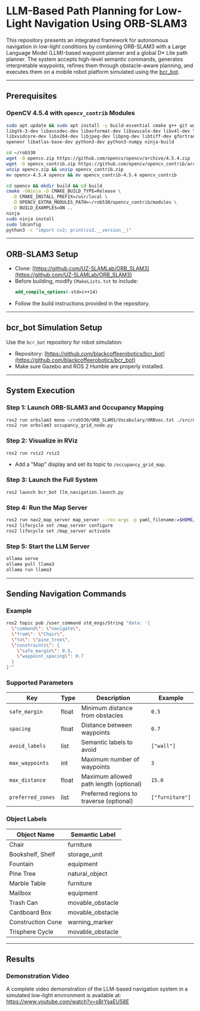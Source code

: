
# LLM-Based Path Planning for Low-Light Navigation Using ORB-SLAM3

This repository presents an integrated framework for autonomous navigation in low-light conditions by combining ORB-SLAM3 with a Large Language Model (LLM)-based waypoint planner and a global D* Lite path planner. The system accepts high-level semantic commands, generates interpretable waypoints, refines them through obstacle-aware planning, and executes them on a mobile robot platform simulated using the [bcr_bot](https://github.com/blackcoffeerobotics/bcr_bot).

---

## Prerequisites

### OpenCV 4.5.4 with `opencv_contrib` Modules

```bash
sudo apt update && sudo apt install -y build-essential cmake g++ git wget unzip pkg-config \
libgtk-3-dev libavcodec-dev libavformat-dev libswscale-dev libv4l-dev \
libxvidcore-dev libx264-dev libjpeg-dev libpng-dev libtiff-dev gfortran \
openexr libatlas-base-dev python3-dev python3-numpy ninja-build

cd ~/rob530
wget -O opencv.zip https://github.com/opencv/opencv/archive/4.5.4.zip
wget -O opencv_contrib.zip https://github.com/opencv/opencv_contrib/archive/4.5.4.zip
unzip opencv.zip && unzip opencv_contrib.zip
mv opencv-4.5.4 opencv && mv opencv_contrib-4.5.4 opencv_contrib

cd opencv && mkdir build && cd build
cmake -GNinja -D CMAKE_BUILD_TYPE=Release \
  -D CMAKE_INSTALL_PREFIX=/usr/local \
  -D OPENCV_EXTRA_MODULES_PATH=~/rob530/opencv_contrib/modules \
  -D BUILD_EXAMPLES=ON ..
ninja
sudo ninja install
sudo ldconfig
python3 -c "import cv2; print(cv2.__version__)"
```

---

## ORB-SLAM3 Setup

- Clone: [https://github.com/UZ-SLAMLab/ORB_SLAM3](https://github.com/UZ-SLAMLab/ORB_SLAM3)  
- Before building, modify `CMakeLists.txt` to include:
  ```cmake
  add_compile_options(-std=c++14)
  ```
- Follow the build instructions provided in the repository.

---

## bcr_bot Simulation Setup

Use the `bcr_bot` repository for robot simulation:

- Repository: [https://github.com/blackcoffeerobotics/bcr_bot](https://github.com/blackcoffeerobotics/bcr_bot)  
- Make sure Gazebo and ROS 2 Humble are properly installed.

---

## System Execution

### Step 1: Launch ORB-SLAM3 and Occupancy Mapping

```bash
ros2 run orbslam3 mono ~/rob530/ORB_SLAM3/Vocabulary/ORBvoc.txt ./src/orbslam3_ros2/config/monocular/RealSense_R200.yaml true
ros2 run orbslam3 occupancy_grid_node.py
```

### Step 2: Visualize in RViz

```bash
ros2 run rviz2 rviz2
```

- Add a "Map" display and set its topic to `/occupancy_grid_map`.

### Step 3: Launch the Full System

```bash
ros2 launch bcr_bot llm_navigation.launch.py
```

### Step 4: Run the Map Server

```bash
ros2 run nav2_map_server map_server --ros-args -p yaml_filename:=$HOME/rob530/bcr_bot/maps/bcr_map.yaml
ros2 lifecycle set /map_server configure
ros2 lifecycle set /map_server activate
```

### Step 5: Start the LLM Server

```bash
ollama serve
ollama pull llama3
ollama run llama3
```

---

## Sending Navigation Commands

### Example

```bash
ros2 topic pub /user_command std_msgs/String "data: '{
  \"command\": \"navigate\",
  \"from\": \"Chair\",
  \"to\": \"pine_tree\",
  \"constraints\": {
    \"safe_margin\": 0.5,
    \"waypoint_spacing\": 0.7
  }
}'"
```

### Supported Parameters

| Key              | Type     | Description                                  | Example        |
|------------------|----------|----------------------------------------------|----------------|
| `safe_margin`    | float    | Minimum distance from obstacles              | `0.5`          |
| `spacing`        | float    | Distance between waypoints                   | `0.7`          |
| `avoid_labels`   | list     | Semantic labels to avoid                     | `["wall"]`     |
| `max_waypoints`  | int      | Maximum number of waypoints                  | `3`            |
| `max_distance`   | float    | Maximum allowed path length (optional)       | `15.0`         |
| `preferred_zones`| list     | Preferred regions to traverse (optional)     | `["furniture"]`|

### Object Labels

| Object Name         | Semantic Label     |
|---------------------|--------------------|
| Chair               | furniture          |
| Bookshelf, Shelf    | storage_unit       |
| Fountain            | equipment          |
| Pine Tree           | natural_object     |
| Marble Table        | furniture          |
| Mailbox             | equipment          |
| Trash Can           | movable_obstacle   |
| Cardboard Box       | movable_obstacle   |
| Construction Cone   | warning_marker     |
| Trisphere Cycle     | movable_obstacle   |

---

## Results

### Demonstration Video

A complete video demonstration of the LLM-based navigation system in a simulated low-light environment is available at:
https://www.youtube.com/watch?v=sBrYsaEU58E

